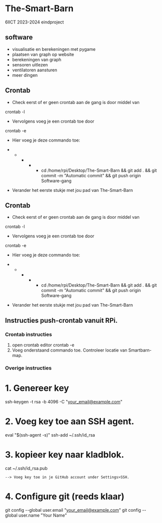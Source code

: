 # The-Smart-Barn
6IICT 2023-2024 eindproject

## software

- visualisatie en berekeningen met pygame
- plaatsen van graph op website
- berekeningen van graph
- sensoren uitlezen
- ventilatoren aansturen
- meer dingen

## Crontab

- Check eerst of er geen crontab aan de gang is door middel van

crontab -l

- Vervolgens voeg je een crontab toe door

crontab -e

- Hier voeg je deze commando toe:

* * * * * cd /home/rpi/Desktop/The-Smart-Barn && git add . && git commit -m "Automatic commit" && git push origin Software-gang 

- Verander het eerste stukje met jou pad van The-Smart-Barn




## Crontab

- Check eerst of er geen crontab aan de gang is door middel van

crontab -l

- Vervolgens voeg je een crontab toe door

crontab -e

- Hier voeg je deze commando toe:

* * * * * cd /home/rpi/Desktop/The-Smart-Barn && git add . && git commit -m "Automatic commit" && git push origin Software-gang 

- Verander het eerste stukje met jou pad van The-Smart-Barn




## Instructies push-crontab vanuit RPi.

### Crontab instructies
1. open crontab editor
crontab -e
2. Voeg onderstaand commando toe. Controleer locatie van Smartbarn-map.


### Overige instructies
# 1. Genereer key
ssh-keygen -t rsa -b 4096 -C "your_email@example.com"

# 2. Voeg key toe aan SSH agent.
eval "$(ssh-agent -s)"
ssh-add ~/.ssh/id_rsa

# 3. kopieer key naar kladblok.
cat ~/.ssh/id_rsa.pub

	--> Voeg key toe in je GitHub account under Settings>SSH.

# 4. Configure git (reeds klaar)
git config --global user.email "your_email@example.com"
git config --global user.name "Your Name"